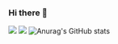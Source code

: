 ### Hi there 👋

<!--
**Zaquum/Zaquum** is a ✨ _special_ ✨ repository because its `README.md` (this file) appears on your GitHub profile.

Here are some ideas to get you started:

- 🔭 I’m currently working on ...
- 🌱 I’m currently learning ...
- 👯 I’m looking to collaborate on ...
- 🤔 I’m looking for help with ...
- 💬 Ask me about ...
- 📫 How to reach me: ...
- 😄 Pronouns: ...
- ⚡ Fun fact: ...
-->

<a href="https://www.instagram.com/dudgns466/" target="_blank"><img src="https://img.shields.io/badge/instagram-#E4405F?style=plastic&logo=appveyor&logoColor=#0A66C2"/></a>
<a href="https://www.linkedin.com/in/kim-younghun-6413611bb/" target="_blank"><img src="https://img.shields.io/badge/linkedin-#0A66C2?style=plastic&logo=appveyor&logoColor=#0A66C2"/></a>
![Anurag's GitHub stats](https://github-readme-stats.vercel.app/api?username=yh.alex.kim&show_icons=true&theme=radical)
